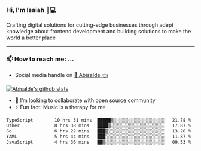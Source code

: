 ### Hi, I'm Isaiah 🌻💻

<!--
<img src="https://res.cloudinary.com/abisalde/image/upload/c_scale,h_311,w_816/v1616039512/Abisalde_github.gif" alt="Isaiah Abiodun (Abisalde) small video about his profile on Github"> 
-->

Crafting digital solutions for cutting-edge businesses through adept knowledge about frontend development and building solutions to make the world a better place
<hr>

### 📫 How to reach me: ...
- Social media handle on <a href="https://twitter.com/abisalde">🔔  Abisalde   👈</a>


[![Abisalde's github stats](https://github-readme-stats.vercel.app/api?username=abisalde)](https://github.com/abisalde/github-readme-stats)

- 👯 I’m looking to collaborate with open source community
- ⚡ Fun fact: Music is a therapy for me


<!--
**abisalde/Abisalde** is a ✨ _special_ ✨ repository because its `README.md` (this file) appears on your GitHub profile.

Here are some ideas to get you started:


- 👯 I’m looking to collaborate with open source community
- 🤔 I’m looking for help with ...
- 💬 Ask me about ...
- 📫 How to reach me: ...
- 😄 Pronouns: ...
- ⚡ Fun fact: ...
-->

<!--START_SECTION:waka-->

```txt
TypeScript        10 hrs 31 mins  █████▒░░░░░░░░░░░░░░░░░░░   21.78 %
Other             8 hrs 38 mins   ████▒░░░░░░░░░░░░░░░░░░░░   17.87 %
Go                6 hrs 22 mins   ███▒░░░░░░░░░░░░░░░░░░░░░   13.20 %
YAML              5 hrs 44 mins   ███░░░░░░░░░░░░░░░░░░░░░░   11.87 %
JavaScript        4 hrs 36 mins   ██▒░░░░░░░░░░░░░░░░░░░░░░   09.53 %
```

<!--END_SECTION:waka-->

